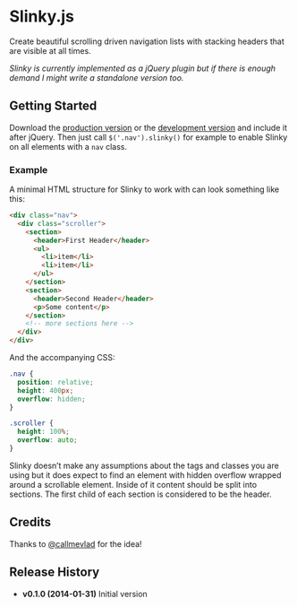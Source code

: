 # Slinky.js #

Create beautiful scrolling driven navigation lists with stacking headers that are visible at all times.

_Slinky is currently implemented as a jQuery plugin but if there is enough demand I might write a standalone version too._

## Getting Started ##

Download the [production version][min] or the [development version][max] and include it after jQuery. Then just call `$('.nav').slinky()` for example to enable Slinky on all elements with a `nav` class.

[min]: https://raw.github.com/iclanzan/slinky/master/dist/jquery.slinky.min.js
[max]: https://raw.github.com/iclanzan/slinky/master/dist/jquery.slinky.js

### Example ###

A minimal HTML structure for Slinky to work with can look something like this:

```html
<div class="nav">
  <div class="scroller">
    <section>
      <header>First Header</header>
      <ul>
        <li>item</li>
        <li>item</li>
      </ul>
    </section>
    <section>
      <header>Second Header</header>
      <p>Some content</p>
    </section>
    <!-- more sections here -->
  </div>
</div>
```

And the accompanying CSS:

```CSS
.nav {
  position: relative;
  height: 400px;
  overflow: hidden;
}

.scroller {
  height: 100%;
  overflow: auto;
}
```

Slinky doesn’t make any assumptions about the tags and classes you are using but it does expect to find an element with hidden overflow wrapped around a scrollable element. Inside of it content should be split into sections. The first child of each section is considered to be the header.

## Credits ##

Thanks to [@callmevlad](https://twitter.com/callmevlad) for the idea!

## Release History ##

+ **v0.1.0 (2014-01-31)** Initial version
